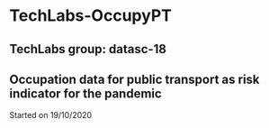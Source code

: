 # TechLabs-OccupyPT
## TechLabs group: datasc-18
## Occupation data for public transport as risk indicator for the pandemic
Started on 19/10/2020
